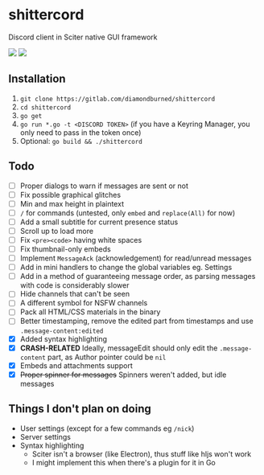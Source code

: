# shittercord

Discord client in Sciter native GUI framework

![](https://cdn.discordapp.com/attachments/361920025051004939/537151107680698370/unknown.png)
![](https://media.discordapp.net/attachments/361920025051004939/537172219328069632/unknown.png)

## Installation

1. `git clone https://gitlab.com/diamondburned/shittercord`
2. `cd shittercord`
3. `go get`
4. `go run *.go -t <DISCORD TOKEN>` (if you have a Keyring Manager, you only need to pass in the token once)
5. Optional: `go build && ./shittercord`

## Todo

- [ ] Proper dialogs to warn if messages are sent or not
- [ ] Fix possible graphical glitches
- [ ] Min and max height in plaintext
- [ ] `/` for commands (untested, only `embed` and `replace(All)` for now)
- [ ] Add a small subtitle for current presence status
- [ ] Scroll up to load more
- [ ] Fix `<pre><code>` having white spaces
- [ ] Fix thumbnail-only embeds
- [ ] Implement `MessageAck` (acknowledgement) for read/unread messages
- [ ] Add in mini handlers to change the global variables eg. Settings
- [ ] Add in a method of guaranteeing message order, as parsing messages with code is considerably slower
- [ ] Hide channels that can't be seen
- [ ] A different symbol for NSFW channels
- [ ] Pack all HTML/CSS materials in the binary
- [ ] Better timestamping, remove the edited part from timestamps and use `.message-content:edited`
- [x] Added syntax highlighting
- [x] **CRASH-RELATED** Ideally, messageEdit should only edit the `.message-content` part, as Author pointer could be `nil`
- [x] Embeds and attachments support
- [x] ~~Proper spinner for messages~~ Spinners weren't added, but idle messages

## Things I don't plan on doing

- User settings (except for a few commands eg `/nick`)
- Server settings 
- Syntax highlighting
	- Sciter isn't a browser (like Electron), thus stuff like hljs won't work
	- I might implement this when there's a plugin for it in Go

